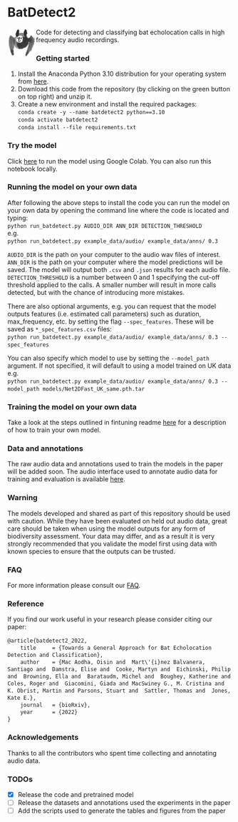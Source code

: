# BatDetect2
<img align="left" width="64" height="64" src="ims/bat_icon.png">  

Code for detecting and classifying bat echolocation calls in high frequency audio recordings.


### Getting started
1) Install the Anaconda Python 3.10 distribution for your operating system from [here](https://www.continuum.io/downloads).  
2) Download this code from the repository (by clicking on the green button on top right) and unzip it.  
3) Create a new environment and install the required packages:  
`conda create -y --name batdetect2 python==3.10`  
`conda activate batdetect2`  
`conda install --file requirements.txt`  


### Try the model
Click [here](https://colab.research.google.com/github/macaodha/batdetect2/blob/master/batdetect2_notebook.ipynb) to run the model using Google Colab. You can also run this notebook locally.  


### Running the model on your own data
After following the above steps to install the code you can run the model on your own data by opening the command line where the code is located and typing:  
`python run_batdetect.py AUDIO_DIR ANN_DIR DETECTION_THRESHOLD`  
e.g.  
`python run_batdetect.py example_data/audio/ example_data/anns/ 0.3`  


`AUDIO_DIR` is the path on your computer to the audio wav files of interest.  
`ANN_DIR` is the path on your computer where the model predictions will be saved. The model will output both `.csv` and `.json` results for each audio file.   
`DETECTION_THRESHOLD` is a number between 0 and 1 specifying the cut-off threshold applied to the calls. A smaller number will result in more calls detected, but with the chance of introducing more mistakes.   

There are also optional arguments, e.g. you can request that the model outputs features (i.e. estimated call parameters) such as duration, max_frequency, etc. by setting the flag `--spec_features`. These will be saved as `*_spec_features.csv` files:  
`python run_batdetect.py example_data/audio/ example_data/anns/ 0.3 --spec_features`   

You can also specify which model to use by setting the `--model_path` argument. If not specified, it will default to using a model trained on UK data e.g.    
`python run_batdetect.py example_data/audio/ example_data/anns/ 0.3 --model_path models/Net2DFast_UK_same.pth.tar`  


### Training the model on your own data  
Take a look at the steps outlined in fintuning readme [here](bat_detect/finetune/readme.md) for a description of how to train your own model.  


### Data and annotations  
The raw audio data and annotations used to train the models in the paper will be added soon. 
The audio interface used to annotate audio data for training and evaluation is available [here](https://github.com/macaodha/batdetect2_GUI).  


### Warning  
The models developed and shared as part of this repository should be used with caution.
While they have been evaluated on held out audio data, great care should be taken when using the model outputs for any form of biodiversity assessment.
Your data may differ, and as a result it is very strongly recommended that you validate the model first using data with known species to ensure that the outputs can be trusted.


### FAQ
For more information please consult our [FAQ](faq.md).  


### Reference
If you find our work useful in your research please consider citing our paper:
```
@article{batdetect2_2022,
    title     = {Towards a General Approach for Bat Echolocation Detection and Classification},
    author    = {Mac Aodha, Oisin and  Mart\'{i}nez Balvanera, Santiago and  Damstra, Elise and  Cooke, Martyn and  Eichinski, Philip and  Browning, Ella and  Barataudm, Michel and  Boughey, Katherine and  Coles, Roger and  Giacomini, Giada and MacSwiney G., M. Cristina and  K. Obrist, Martin and Parsons, Stuart and  Sattler, Thomas and  Jones, Kate E.},
    journal   = {bioRxiv},
    year      = {2022}
}
```

### Acknowledgements
Thanks to all the contributors who spent time collecting and annotating audio data.  


### TODOs
- [x] Release the code and pretrained model  
- [ ] Release the datasets and annotations used the experiments in the paper 
- [ ] Add the scripts used to generate the tables and figures from the paper 
